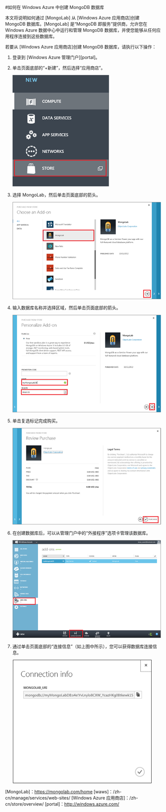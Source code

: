 ﻿#如何在 Windows Azure 中创建 MongoDB 数据库

本文将说明如何通过 [MongoLab] 从 [Windows Azure 应用商店]创建 MongoDB 数据库。[MongoLab] 是“MongoDB 即服务”提供商，允许您在 Windows Azure 数据中心中运行和管理 MongoDB 数据库，并使您能够从任何应用程序连接到这些数据库。

若要从 [Windows Azure 应用商店]创建 MongoDB 数据库，请执行以下操作：

1. 登录到 [Windows Azure 管理门户][portal]。
2. 单击页面底部的“+新建”，然后选择“应用商店”。

	![从应用商店选择外接程序](./media/create-mongolab-mongodb/select-store.png)

3. 选择 MongoLab，然后单击页面底部的箭头。

	![选择 MongoLab](./media/create-mongolab-mongodb/select-mongo-db.png)

4. 输入数据库名称并选择区域，然后单击页面底部的箭头。

	![从应用商店购买 MongoLab 数据库](./media/create-mongolab-mongodb/purchase-mongodb.png)

5. 单击复选标记完成购买。

	![查看和完成购买](./media/create-mongolab-mongodb/complete-mongolab-purchase.png)

6. 在创建数据库后，可以从管理门户中的“外接程序”选项卡管理该数据库。

	![在 Windows Azure 门户中管理 MongoLab 数据库](./media/create-mongolab-mongodb/manage-mongolab-add-on.png)

7. 通过单击页面底部的“连接信息”（如上图中所示），您可以获得数据库连接信息。

	![MongoLab 连接信息](./media/create-mongolab-mongodb/mongolab-conn-info.png)

[MongoLab]：https://mongolab.com/home
[waws]：/zh-cn/manage/services/web-sites/
[Windows Azure 应用商店]：/zh-cn/store/overview/
[portal]：http://windows.azure.com/

